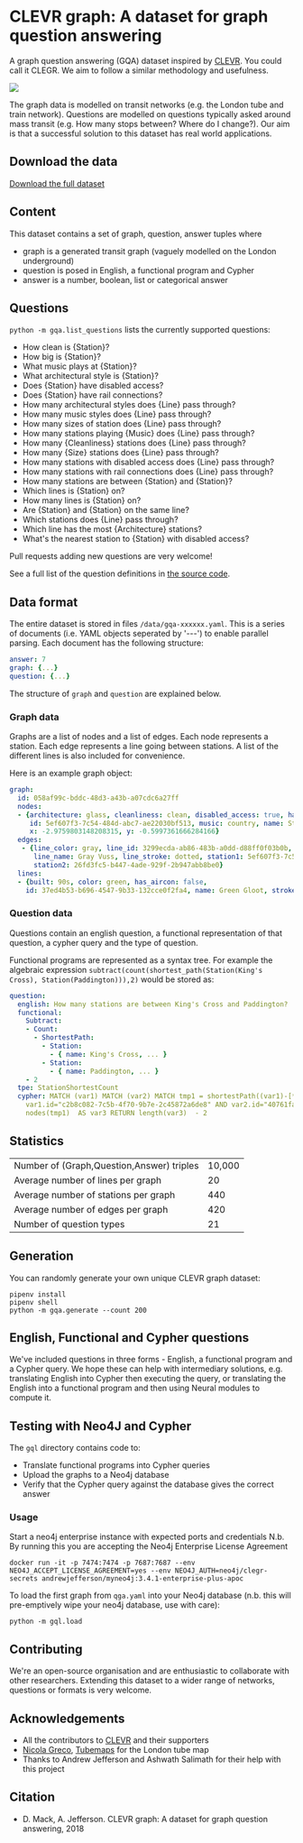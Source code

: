# CLEVR graph: A dataset for graph question answering

A graph question answering (GQA) dataset inspired by [CLEVR](https://cs.stanford.edu/people/jcjohns/clevr/). You could call it CLEGR. We aim to follow a similar methodology and usefulness.

<img src="https://raw.githubusercontent.com/davidsketchdeck/clevr-graph/master/assets/example2_qa.png"/>

The graph data is modelled on transit networks (e.g. the London tube and train network). Questions are modelled on questions typically asked around mass transit (e.g. How many stops between? Where do I change?). Our aim is that a successful solution to this dataset has real world applications.

## Download the data

[Download the full dataset](https://drive.google.com/open?id=1r2BS07_2lB25Vlo6a9HiafewTGENmI80)

## Content

This dataset contains a set of graph, question, answer tuples where
- graph is a generated transit graph (vaguely modelled on the London underground)
- question is posed in English, a functional program and Cypher
- answer is a number, boolean, list or categorical answer

## Questions

`python -m gqa.list_questions` lists the currently supported questions:

 - How clean is {Station}?
 - How big is {Station}?
 - What music plays at {Station}?
 - What architectural style is {Station}?
 - Does {Station} have disabled access?
 - Does {Station} have rail connections?
 - How many architectural styles does {Line} pass through?
 - How many music styles does {Line} pass through?
 - How many sizes of station does {Line} pass through?
 - How many stations playing {Music} does {Line} pass through?
 - How many {Cleanliness} stations does {Line} pass through?
 - How many {Size} stations does {Line} pass through?
 - How many stations with disabled access does {Line} pass through?
 - How many stations with rail connections does {Line} pass through?
 - How many stations are between {Station} and {Station}?
 - Which lines is {Station} on?
 - How many lines is {Station} on?
 - Are {Station} and {Station} on the same line?
 - Which stations does {Line} pass through?
 - Which line has the most {Architecture} stations?
 - What's the nearest station to {Station} with disabled access?

Pull requests adding new questions are very welcome!

See a full list of the question definitions in [the source code](https://github.com/Octavian-ai/clevr-graph/blob/master/gqa/questions.py).

## Data format

The entire dataset is stored in files `/data/gqa-xxxxxx.yaml`. This is a series of documents (i.e. YAML objects seperated by '---') to enable parallel parsing. Each document has the following structure: 

```yaml
answer: 7
graph: {...}
question: {...}

```

The structure of `graph` and `question` are explained below.


### Graph data

Graphs are a list of nodes and a list of edges. Each node represents a station. Each edge represents a line going between stations. A list of the different lines is also included for convenience.

Here is an example graph object:
```yaml
graph:
  id: 058af99c-bddc-48d3-a43b-a07cdc6a27ff
  nodes:
  - {architecture: glass, cleanliness: clean, disabled_access: true, has_rail: false, 
     id: 5ef607f3-7c54-484d-abc7-ae22030bf513, music: country, name: Stub Grove, size: small, 
     x: -2.9759803148208315, y: -0.5997361666284166}
  edges:
   - {line_color: gray, line_id: 3299ecda-ab86-483b-a0dd-d88ff0f03b0b,
      line_name: Gray Vuss, line_stroke: dotted, station1: 5ef607f3-7c54-484d-abc7-ae22030bf513,
      station2: 26fd3fc5-b447-4ade-929f-2b947abb8be0}
  lines:
  - {built: 90s, color: green, has_aircon: false,
    id: 37ed4b53-b696-4547-9b33-132cce0f2fa4, name: Green Gloot, stroke: dotted}
```


### Question data

Questions contain an english question, a functional representation of that question, a cypher query and the type of question.

Functional programs are represented as a syntax tree. For example the algebraic expression `subtract(count(shortest_path(Station(King's Cross), Station(Paddington))),2)` would be stored as:

```yaml
question:
  english: How many stations are between King's Cross and Paddington?
  functional:
    Subtract:
    - Count:
      - ShortestPath:
        - Station:
          - { name: King's Cross, ... }
        - Station:
          - { name: Paddington, ... }
    - 2
  tpe: StationShortestCount
  cypher: MATCH (var1) MATCH (var2) MATCH tmp1 = shortestPath((var1)-[*]-(var2))  WHERE
    var1.id="c2b8c082-7c5b-4f70-9b7e-2c45872a6de8" AND var2.id="40761fab-abd2-4acf-93ae-e8bd06f1e524"  WITH
    nodes(tmp1)  AS var3 RETURN length(var3)  - 2
```

## Statistics

<table>
  <tr><td>Number of (Graph,Question,Answer) triples</td><td>10,000</td></tr>
  <tr><td>Average number of lines per graph</td><td>20</td></tr>
  <tr><td>Average number of stations per graph</td><td>440</td></tr>
  <tr><td>Average number of edges per graph</td><td>420</td></tr>
  <tr><td>Number of question types</td><td>21</td></tr>
</table>

## Generation

You can randomly generate your own unique CLEVR graph dataset:
```shell
pipenv install
pipenv shell
python -m gqa.generate --count 200
```

## English, Functional and Cypher questions

We've included questions in three forms - English, a functional program and a Cypher query. We hope these can help with intermediary solutions, e.g. translating English into Cypher then executing the query, or translating the English into a functional program and then using Neural modules to compute it.

## Testing with Neo4J and Cypher

The `gql` directory contains code to:
 - Translate functional programs into Cypher queries
 - Upload the graphs to a Neo4j database
 - Verify that the Cypher query against the database gives the correct answer

### Usage

Start a neo4j enterprise instance with expected ports and credentials
N.b. By running this you are accepting the Neo4j Enterprise License Agreement 
```
docker run -it -p 7474:7474 -p 7687:7687 --env NEO4J_ACCEPT_LICENSE_AGREEMENT=yes --env NEO4J_AUTH=neo4j/clegr-secrets andrewjefferson/myneo4j:3.4.1-enterprise-plus-apoc
```

To load the first graph from `qga.yaml` into your Neo4j database (n.b. this will pre-emptively wipe your neo4j database, use with care):
```
python -m gql.load
```

## Contributing

We're an open-source organisation and are enthusiastic to collaborate with other researchers. Extending this dataset to a wider range of networks, questions or formats is very welcome.

## Acknowledgements

- All the contributors to [CLEVR](https://cs.stanford.edu/people/jcjohns/clevr/) and their supporters
- [Nicola Greco](https://twitter.com/nicolagreco), [Tubemaps](https://github.com/nicola/tubemaps) for the London tube map
- Thanks to Andrew Jefferson and Ashwath Salimath for their help with this project

## Citation

- D. Mack, A. Jefferson. CLEVR graph: A dataset for graph question answering, 2018

